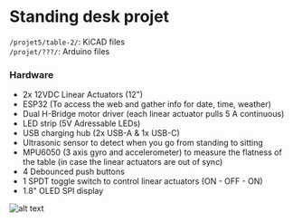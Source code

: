 # Standing desk projet

```/projet5/table-2/```: KiCAD files<br>
```/projet/???/```: Arduino files

### Hardware
- 2x 12VDC Linear Actuators (12")
- ESP32 (To access the web and gather info for date, time, weather)
- Dual H-Bridge motor driver (each linear actuator pulls 5 A continuous)
- LED strip (5V Adressable LEDs)
- USB charging hub (2x USB-A & 1x USB-C)
- Ultrasonic sensor to detect when you go from standing to sitting
- MPU6050 (3 axis gyro and accelerometer) to measure the flatness of the table (in case the linear actuators are out of sync)
- 4 Debounced push buttons
- 1 SPDT toggle switch to control linear actuators (ON - OFF - ON)
- 1.8" OLED SPI display

![alt text](https://github.com/Jahjahhhh/projet5/blob/main/schematic.png?raw=true)
